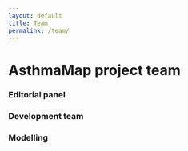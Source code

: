 ```yaml
---
layout: default
title: Team
permalink: /team/
---
```


# AsthmaMap project team

### Editorial panel


### Development team

### Modelling

